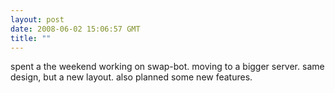 ```yaml
---
layout: post
date: 2008-06-02 15:06:57 GMT
title: ""
---
```

spent a the weekend working on swap-bot. moving to a bigger server. same design, but a new layout. also planned some new features.